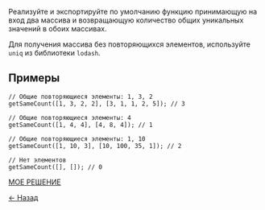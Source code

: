 Реализуйте и экспортируйте по умолчанию функцию принимающую на вход два массива и возвращающую количество общих уникальных значений в обоих массивах.

Для получения массива без повторяющихся элементов, используйте ```uniq``` из библиотеки ```lodash```.

## Примеры
```
// Общие повторяющиеся элементы: 1, 3, 2
getSameCount([1, 3, 2, 2], [3, 1, 1, 2, 5]); // 3

// Общие повторяющиеся элементы: 4
getSameCount([1, 4, 4], [4, 8, 4]); // 1

// Общие повторяющиеся элементы: 1, 10
getSameCount([1, 10, 3], [10, 100, 35, 1]); // 2

// Нет элементов
getSameCount([], []); // 0
```

[МОЕ РЕШЕНИЕ](https://github.com/from0toweb/hexlet_tasks/blob/arrayTask_nested-loops/script.js)


[&#x2190; Назад](https://github.com/from0toweb/hexlet_tasks/tree/master)
